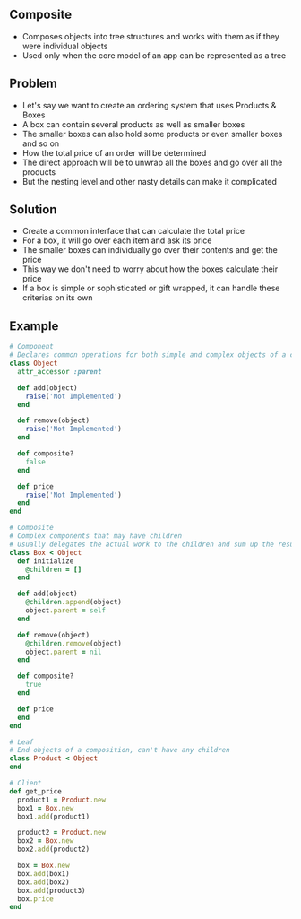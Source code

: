 ## Composite
- Composes objects into tree structures and works with them as if they were individual objects
- Used only when the core model of an app can be represented as a tree

## Problem
- Let's say we want to create an ordering system that uses Products & Boxes
- A box can contain several products as well as smaller boxes
- The smaller boxes can also hold some products or even smaller boxes and so on
- How the total price of an order will be determined
- The direct approach will be to unwrap all the boxes and go over all the products
- But the nesting level and other nasty details can make it complicated

## Solution
- Create a common interface that can calculate the total price
- For a box, it will go over each item and ask its price
- The smaller boxes can individually go over their contents and get the price
- This way we don't need to worry about how the boxes calculate their price
- If a box is simple or sophisticated or gift wrapped, it can handle these criterias on its own

## Example
```rb
# Component
# Declares common operations for both simple and complex objects of a composition
class Object
  attr_accessor :parent

  def add(object)
    raise('Not Implemented')
  end

  def remove(object)
    raise('Not Implemented')
  end

  def composite?
    false
  end

  def price
    raise('Not Implemented')
  end
end

# Composite
# Complex components that may have children
# Usually delegates the actual work to the children and sum up the results
class Box < Object
  def initialize
    @children = []
  end

  def add(object)
    @children.append(object)
    object.parent = self
  end

  def remove(object)
    @children.remove(object)
    object.parent = nil
  end

  def composite?
    true
  end

  def price
  end
end

# Leaf
# End objects of a composition, can't have any children
class Product < Object
end

# Client
def get_price
  product1 = Product.new
  box1 = Box.new
  box1.add(product1)

  product2 = Product.new
  box2 = Box.new
  box2.add(product2)

  box = Box.new
  box.add(box1)
  box.add(box2)
  box.add(product3)
  box.price
end
```
